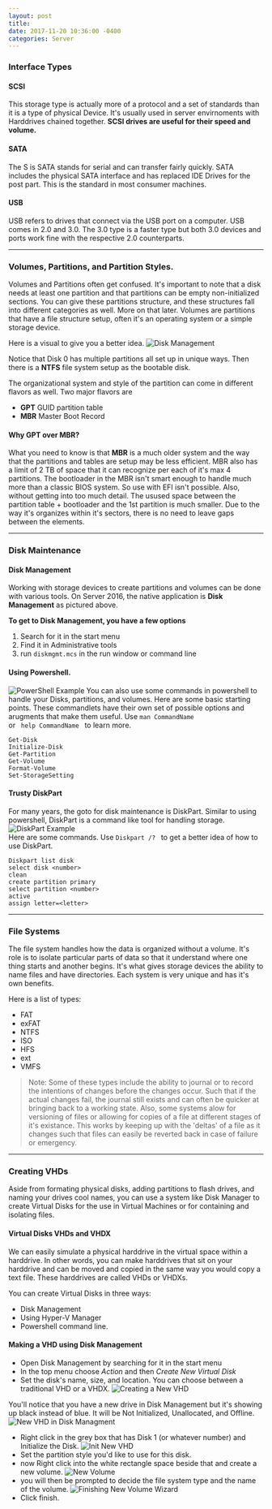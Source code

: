 ```yaml
--- 
layout: post 
title: 
date: 2017-11-20 10:36:00 -0400 
categories: Server 
---
```



### Interface Types

#### SCSI
This storage type is actually more of a protocol and a set of standards than it is a type of physical Device. It's usually used in server envirnoments with Harddrives chained together. **SCSI drives are useful for their speed and volume.**

#### SATA
The S is SATA stands for serial and can transfer fairly quickly. SATA includes the physical SATA interface and has replaced IDE Drives for the post part. This is the standard in most consumer machines. 

#### USB
USB refers to drives that connect via the USB port on a computer. USB comes in 2.0 and 3.0. The 3.0 type is a faster type but both 3.0 devices and ports work fine with the respective 2.0 counterparts. 

---

### Volumes, Partitions, and Partition Styles.

Volumes and Partitions often get confused. It's important to note that a disk needs at least one partition and that partitions can be empty non-initialized sections. You can give these partitions structure, and these structures fall into different categories as well. More on that later. Volumes are partitions that have a file structure setup, often it's an operating system or a simple storage device. 

Here is a visual to give you a better idea. 
![Disk Management](assets/img/servergifs/vol/1.png)

Notice that Disk 0 has multiple partitions all set up in unique ways. Then there is a **NTFS** file system setup as the bootable disk. 

The organizational system and style of the partition can come in different flavors as well. Two major flavors are 
- **GPT** GUID partition table
- **MBR** Master Boot Record

#### Why GPT over MBR?
What you need to know is that **MBR** is a much older system and the way that the partitions and tables are setup may be less efficient. MBR also has a limit of 2 TB of space that it can recognize per each of it's max 4 partitions. The bootloader in the MBR isn't smart enough to handle much more than a classic BIOS system. So use with EFI isn't possible. Also, without getting into too much detail. The usused space between the partition table + bootloader and the 1st partition is much smaller. Due to the way it's organizes within it's sectors, there is no need to leave gaps between the elements. 

---

### Disk Maintenance


#### Disk Management
Working with storage devices to create partitions and volumes can be done with various tools. On Server 2016, the native application is **Disk Management** as pictured above. 

**To get to Disk Management, you have a few options**
1. Search for it in the start menu
2. Find it in Administrative tools
3. run <code>diskmgmt.mcs</code> in the run window or command line

#### Using Powershell. 

![PowerShell Example](assets/img/servergifs/vol/3.png)
You can also use some commands in powershell to handle your Disks, partitions, and volumes. Here are some basic starting points. These commandlets have their own set of possible options and arugments that make them useful. Use <code>man CommandName </code> or <code> help CommandName </code> to learn more.  


```
Get-Disk
Initialize-Disk
Get-Partition
Get-Volume
Format-Volume
Set-StorageSetting

```

#### Trusty DiskPart

For many years, the goto for disk maintenance is DiskPart. Similar to using powershell, DiskPart is a command like tool for handling storage.   
![DiskPart Example](assets/img/servergifs/vol/2.png)  
Here are some commands. Use <code>Diskpart /? </code> to get a better idea of how to use DiskPart. 

```
Diskpart list disk
select disk <number>
clean
create partition primary
select partition <number>
active
assign letter=<letter>

```


---

### File Systems

The file system handles how the data is organized without a volume. It's role is to isolate particular parts of data so that it understand where one thing starts and another begins. It's what gives storage devices the ability to name files and have directories. Each system is very unique and has it's own benefits. 

Here is a list of types:
- FAT
- exFAT
- NTFS
- ISO
- HFS
- ext
- VMFS

>Note: Some of these types include the ability to journal or to record the intentions of changes before the changes occur. Such that if the actual changes fail, the journal still exists and can often be quicker at bringing back to a working state. Also, some systems alow for versioning of files or allowing for copies of a file at different stages of it's existance. This works by keeping up with the 'deltas' of a file as it changes such that files can easily be reverted back in case of failure or emergency. 

---

### Creating VHDs

Aside from formating physical disks, adding partitions to flash drives, and naming your drives cool names, you can use a system like Disk Manager to create Virtual Disks for the use in Virtual Machines or for containing and isolating files. 

#### Virtual Disks VHDs and VHDX
We can easily simulate a physical harddrive in the virtual space within a harddrive. In other words, you can make harddrives that sit on your harddrive and can be moved and copied in the same way you would copy a text file. These harddrives are called VHDs or VHDXs. 

You can create Virtual Disks in three ways:
- Disk Management
- Using Hyper-V Manager
- Powershell command line. 

#### Making a VHD using Disk Management
- Open Disk Management by searching for it in the start menu
- In the top menu choose *Action* and then *Create New Virtual Disk*
- Set the disk's name, size, and location. You can choose between a traditional VHD or a VHDX. 
![Creating a New VHD](assets/img/servergifs/vol/4.png)

You'll notice that you have a new drive in Disk Management but it's showing up black instead of blue. It will be Not Initialized, Unallocated, and Offline.
![New VHD in Disk Managment](assets/img/servergifs/vol/5.png) 

- Right click in the grey box that has Disk 1 (or whatever number) and Initialize the Disk. 
![Init New VHD](assets/img/servergifs/vol/6.png)
- Set the partition style you'd like to use for this disk. 
- now Right click into the white rectangle space beside that and create a new volume.
![New Volume](assets/img/servergifs/vol/7.png) 
- you will then be prompted to decide the file system type and the name of the volume. 
![Finishing New Volume Wizard](assets/img/servergifs/vol/8.png)
- Click finish. 





